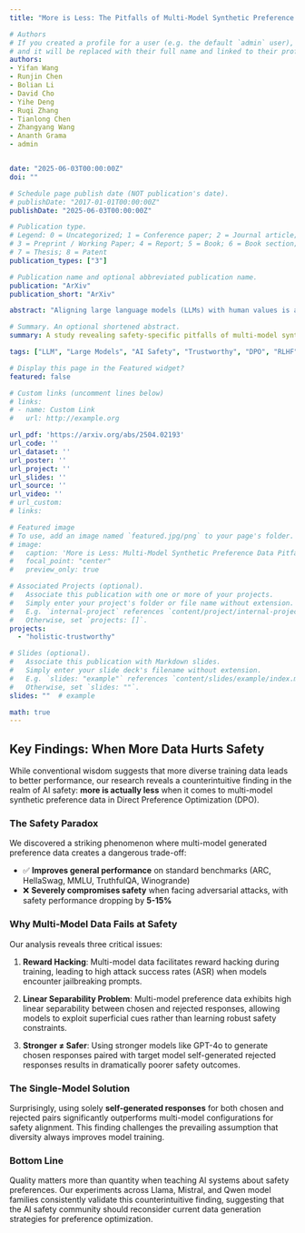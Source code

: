 ```yaml
---
title: "More is Less: The Pitfalls of Multi-Model Synthetic Preference Data in DPO Safety Alignment"

# Authors
# If you created a profile for a user (e.g. the default `admin` user), write the username (folder name) here 
# and it will be replaced with their full name and linked to their profile.
authors:
- Yifan Wang
- Runjin Chen
- Bolian Li
- David Cho
- Yihe Deng
- Ruqi Zhang
- Tianlong Chen
- Zhangyang Wang
- Ananth Grama
- admin


date: "2025-06-03T00:00:00Z"
doi: ""

# Schedule page publish date (NOT publication's date).
# publishDate: "2017-01-01T00:00:00Z"
publishDate: "2025-06-03T00:00:00Z"

# Publication type.
# Legend: 0 = Uncategorized; 1 = Conference paper; 2 = Journal article;
# 3 = Preprint / Working Paper; 4 = Report; 5 = Book; 6 = Book section;
# 7 = Thesis; 8 = Patent
publication_types: ["3"]

# Publication name and optional abbreviated publication name.
publication: "ArXiv"
publication_short: "ArXiv"

abstract: "Aligning large language models (LLMs) with human values is an increasingly critical step in post-training. Direct Preference Optimization (DPO) has emerged as a simple, yet effective alternative to reinforcement learning from human feedback (RLHF). Synthetic preference data with its low cost and high quality enable effective alignment through single- or multi-model generated preference data. Our study reveals a striking, safety-specific phenomenon associated with DPO alignment: Although multi-model generated data enhances performance on general tasks (ARC, Hellaswag, MMLU, TruthfulQA, Winogrande) by providing diverse responses, it also tends to facilitate reward hacking during training. This can lead to a high attack success rate (ASR) when models encounter jailbreaking prompts. The issue is particularly pronounced when employing stronger models like GPT-4o or larger models in the same family to generate chosen responses paired with target model self-generated rejected responses, resulting in dramatically poorer safety outcomes. Furthermore, with respect to safety, using solely self-generated responses (single-model generation) for both chosen and rejected pairs significantly outperforms configurations that incorporate responses from stronger models, whether used directly as chosen data or as part of a multi-model response pool. We demonstrate that multi-model preference data exhibits high linear separability between chosen and rejected responses, which allows models to exploit superficial cues rather than internalizing robust safety constraints. Our experiments, conducted on models from the Llama, Mistral, and Qwen families, consistently validate these findings."

# Summary. An optional shortened abstract.
summary: A study revealing safety-specific pitfalls of multi-model synthetic preference data in DPO alignment.

tags: ["LLM", "Large Models", "AI Safety", "Trustworthy", "DPO", "RLHF"]

# Display this page in the Featured widget?
featured: false

# Custom links (uncomment lines below)
# links:
# - name: Custom Link
#   url: http://example.org

url_pdf: 'https://arxiv.org/abs/2504.02193'
url_code: ''
url_dataset: ''
url_poster: ''
url_project: ''
url_slides: ''
url_source: ''
url_video: ''
# url_custom:
# links:

# Featured image
# To use, add an image named `featured.jpg/png` to your page's folder. 
# image:
#   caption: 'More is Less: Multi-Model Synthetic Preference Data Pitfalls'
#   focal_point: "center"
#   preview_only: true

# Associated Projects (optional).
#   Associate this publication with one or more of your projects.
#   Simply enter your project's folder or file name without extension.
#   E.g. `internal-project` references `content/project/internal-project/index.md`.
#   Otherwise, set `projects: []`.
projects:
  - "holistic-trustworthy"

# Slides (optional).
#   Associate this publication with Markdown slides.
#   Simply enter your slide deck's filename without extension.
#   E.g. `slides: "example"` references `content/slides/example/index.md`.
#   Otherwise, set `slides: ""`.
slides: ""  # example

math: true
---
```


## Key Findings: When More Data Hurts Safety

While conventional wisdom suggests that more diverse training data leads to better performance, our research reveals a counterintuitive finding in the realm of AI safety: **more is actually less** when it comes to multi-model synthetic preference data in Direct Preference Optimization (DPO).

### The Safety Paradox

We discovered a striking phenomenon where multi-model generated preference data creates a dangerous trade-off:
- ✅ **Improves general performance** on standard benchmarks (ARC, HellaSwag, MMLU, TruthfulQA, Winogrande)
- ❌ **Severely compromises safety** when facing adversarial attacks, with safety performance dropping by **5-15%**

### Why Multi-Model Data Fails at Safety

Our analysis reveals three critical issues:

1. **Reward Hacking**: Multi-model data facilitates reward hacking during training, leading to high attack success rates (ASR) when models encounter jailbreaking prompts.

2. **Linear Separability Problem**: Multi-model preference data exhibits high linear separability between chosen and rejected responses, allowing models to exploit superficial cues rather than learning robust safety constraints.

3. **Stronger ≠ Safer**: Using stronger models like GPT-4o to generate chosen responses paired with target model self-generated rejected responses results in dramatically poorer safety outcomes.

### The Single-Model Solution

Surprisingly, using solely **self-generated responses** for both chosen and rejected pairs significantly outperforms multi-model configurations for safety alignment. This finding challenges the prevailing assumption that diversity always improves model training.

### Bottom Line

Quality matters more than quantity when teaching AI systems about safety preferences. Our experiments across Llama, Mistral, and Qwen model families consistently validate this counterintuitive finding, suggesting that the AI safety community should reconsider current data generation strategies for preference optimization.
